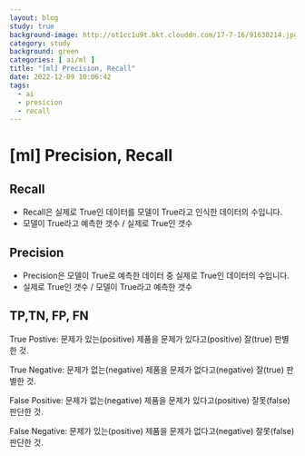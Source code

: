 ```yaml
---
layout: blog
study: true
background-image: http://ot1cc1u9t.bkt.clouddn.com/17-7-16/91630214.jpg
category: study
background: green
categories: [ ai/ml ]
title: "[ml] Precision, Recall"
date: 2022-12-09 10:06:42
tags:
  - ai
  - presicion
  - recall
---
```


# [ml] Precision, Recall

## Recall

- Recall은 실제로 True인 데이터를 모델이 True라고 인식한 데이터의 수입니다.
- 모델이 True라고 예측한 갯수 / 실제로 True인 갯수

## Precision

- Precision은 모델이 True로 예측한 데이터 중 실제로 True인 데이터의 수입니다.
- 실제로 True인 갯수 / 모델이 True라고 예측한 갯수

## TP,TN, FP, FN

True Postive: 문제가 있는(positive) 제품을 문제가 있다고(positive) 잘(true) 판별한 것.

True Negative: 문제가 없는(negative) 제품을 문제가 없다고(negative) 잘(true) 판별한 것.

False Positive: 문제가 없는(negative) 제품을 문제가 있다고(positive) 잘못(false) 판단한 것.

False Negative: 문제가 있는(positive) 제품을 문제가 없다고(negative) 잘못(false) 판단한 것.